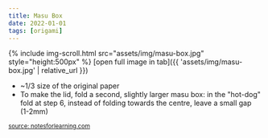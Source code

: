 ```yaml
---
title: Masu Box
date: 2022-01-01
tags: [origami]
---
```


{% include img-scroll.html src="assets/img/masu-box.jpg" style="height:500px" %}
[open full image in tab]({{ 'assets/img/masu-box.jpg' | relative_url }})

- ~1/3 size of the original paper
- To make the lid, fold a second, slightly larger masu box: in the "hot-dog" fold at step 6, instead of folding towards the centre, leave a small gap (1-2mm)

<small>[source: notesforlearning.com](https://notesforlearning.com/2021/04/27/masu-origami-box/)</small>

